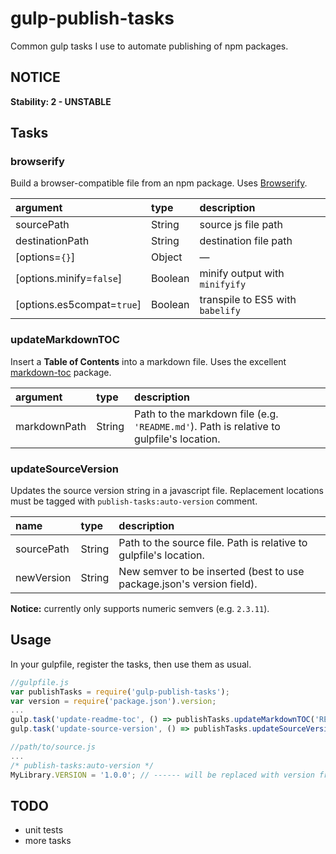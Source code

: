 # gulp-publish-tasks
Common gulp tasks I use to automate publishing of npm packages.

## NOTICE

  **Stability: 2 - UNSTABLE**

## Tasks

### browserify

Build a browser-compatible file from an npm package. Uses [Browserify][2].

| argument | type | description |
| :-- | :-- | :-- |
| sourcePath | String | source js file path |
| destinationPath | String | destination file path |
| [options=`{}`] | Object | — |
| [options.minify=`false`] | Boolean | minify output with `minifyify` |
| [options.es5compat=`true`] | Boolean | transpile to ES5 with `babelify` |

### updateMarkdownTOC

Insert a **Table of Contents** into a markdown file. Uses the excellent [markdown-toc][1] package.

| argument | type | description |
| :-- | :-- | :-- |
| markdownPath | String | Path to the markdown file (e.g. `'README.md'`). Path is relative to gulpfile's location. |

### updateSourceVersion

Updates the source version string in a javascript file. Replacement locations must be tagged with `publish-tasks:auto-version` comment.

| name | type | description |
| :-- | :-- | :-- |
| sourcePath | String | Path to the source file. Path is relative to gulpfile's location. |
| newVersion | String | New semver to be inserted (best to use package.json's version field). |

**Notice:** currently only supports numeric semvers (e.g. `2.3.11`).

## Usage

In your gulpfile, register the tasks, then use them as usual.

```js
//gulpfile.js
var publishTasks = require('gulp-publish-tasks');
var version = require('package.json').version;
...
gulp.task('update-readme-toc', () => publishTasks.updateMarkdownTOC('README.md'));
gulp.task('update-source-version', () => publishTasks.updateSourceVersion('path/to/source.js', version));
```

```js
//path/to/source.js
...
/* publish-tasks:auto-version */
MyLibrary.VERSION = '1.0.0'; // ------ will be replaced with version from package.json
```

## TODO

* unit tests
* more tasks

[1]: https://github.com/jonschlinkert/markdown-toc
[2]: http://browserify.org/
